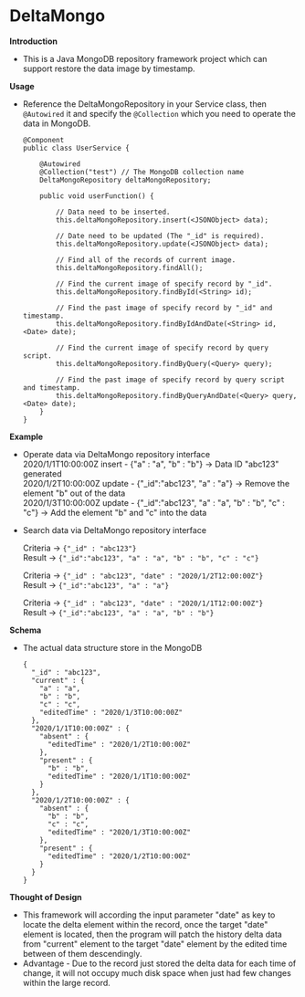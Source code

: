 # DeltaMongo

**Introduction**  
* This is a Java MongoDB repository framework project which can support restore the data image by timestamp.

**Usage**  
* Reference the DeltaMongoRepository in your Service class, then `@Autowired` it and specify the `@Collection` which you need to operate the data in MongoDB.

      @Component
      public class UserService {

          @Autowired
          @Collection("test") // The MongoDB collection name
          DeltaMongoRepository deltaMongoRepository;

          public void userFunction() {
          
              // Data need to be inserted.
              this.deltaMongoRepository.insert(<JSONObject> data);
              
              // Date need to be updated (The "_id" is required).
              this.deltaMongoRepository.update(<JSONObject> data);
              
              // Find all of the records of current image.
              this.deltaMongoRepository.findAll();
              
              // Find the current image of specify record by "_id".
              this.deltaMongoRepository.findById(<String> id);
              
              // Find the past image of specify record by "_id" and timestamp.
              this.deltaMongoRepository.findByIdAndDate(<String> id, <Date> date);
              
              // Find the current image of specify record by query script.
              this.deltaMongoRepository.findByQuery(<Query> query);
              
              // Find the past image of specify record by query script and timestamp.
              this.deltaMongoRepository.findByQueryAndDate(<Query> query, <Date> date);            
          }
      }
    

**Example**  
* Operate data via DeltaMongo repository interface  
2020/1/1T10:00:00Z insert - {"a" : "a", "b" : "b"} -> Data ID "abc123" generated  
2020/1/2T10:00:00Z update - {"_id":"abc123", "a" : "a"} -> Remove the element "b" out of the data  
2020/1/3T10:00:00Z update - {"_id":"abc123", "a" : "a", "b" : "b", "c" : "c"} -> Add the element "b" and "c" into the data  

* Search data via DeltaMongo repository interface  

    Criteria -> `{"_id" : "abc123"}`  
    Result -> `{"_id":"abc123", "a" : "a", "b" : "b", "c" : "c"}` 
     
    Criteria -> `{"_id" : "abc123", "date" : "2020/1/2T12:00:00Z"}`  
    Result -> `{"_id":"abc123", "a" : "a"}`  
    
    Criteria -> `{"_id" : "abc123", "date" : "2020/1/1T12:00:00Z"}`  
    Result -> `{"_id":"abc123", "a" : "a", "b" : "b"}`  

**Schema**  
* The actual data structure store in the MongoDB  

      {  
        "_id" : "abc123",  
        "current" : {  
          "a" : "a",  
          "b" : "b",  
          "c" : "c",  
          "editedTime" : "2020/1/3T10:00:00Z"  
        },  
        "2020/1/1T10:00:00Z" : {  
          "absent" : {  
            "editedTime" : "2020/1/2T10:00:00Z"  
          },  
          "present" : {  
            "b" : "b",  
            "editedTime" : "2020/1/1T10:00:00Z"  
          }  
        },  
        "2020/1/2T10:00:00Z" : {  
          "absent" : {  
            "b" : "b",  
            "c" : "c",  
            "editedTime" : "2020/1/3T10:00:00Z"  
          },  
          "present" : {  
            "editedTime" : "2020/1/2T10:00:00Z"  
          }  
        }  
      }

**Thought of Design**  
* This framework will according the input parameter "date" as key to locate the delta element within the record, once the target "date" element is located, then the program will patch the history delta data from "current" element to the target "date" element by the edited time between of them descendingly.
* Advantage - Due to the record just stored the delta data for each time of change, it will not occupy much disk space when just had few changes within the large record.
